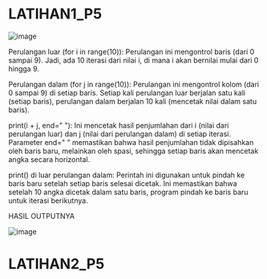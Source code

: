 # LATIHAN1_P5

![image](https://github.com/user-attachments/assets/37001fa5-86ed-45b2-9b0b-328568a73e4c)

Perulangan luar (for i in range(10)):
Perulangan ini mengontrol baris (dari 0 sampai 9). Jadi, ada 10 iterasi dari nilai i, di mana i akan bernilai mulai dari 0 hingga 9.

Perulangan dalam (for j in range(10)):
Perulangan ini mengontrol kolom (dari 0 sampai 9) di setiap baris. Setiap kali perulangan luar berjalan satu kali (setiap baris), perulangan dalam berjalan 10 kali (mencetak nilai dalam satu baris).

print(i + j, end=" "):
Ini mencetak hasil penjumlahan dari i (nilai dari perulangan luar) dan j (nilai dari perulangan dalam) di setiap iterasi. Parameter end=" " memastikan bahwa hasil penjumlahan tidak dipisahkan oleh baris baru, melainkan oleh spasi, sehingga setiap baris akan mencetak angka secara horizontal.

print() di luar perulangan dalam:
Perintah ini digunakan untuk pindah ke baris baru setelah setiap baris selesai dicetak. Ini memastikan bahwa setelah 10 angka dicetak dalam satu baris, program pindah ke baris baru untuk iterasi berikutnya.

HASIL OUTPUTNYA

![image](https://github.com/user-attachments/assets/e37545fa-9bdf-412a-81b6-c3b446640dfb)

#

# LATIHAN2_P5
